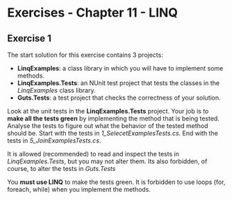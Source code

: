 # Exercises - Chapter 11 - LINQ

## Exercise 1

The start solution for this exercise contains 3 projects:
* **LinqExamples**: a class library in which you will have to implement some methods.
* **LinqExamples.Tests**: an NUnit test project that tests the classes in the *LinqExamples* class library.
* **Guts.Tests**: a test project that checks the correctness of your solution.

Look at the unit tests in the **LinqExamples.Tests** project. 
Your job is to **make all the tests green** by implementing the method that is being tested.
Analyse the tests to figure out what the behavior of the tested method should be. 
Start with the tests in *1_SelecetExamplesTests.cs*.
End with the tests in *5_JoinExamplesTests.cs*.

It is allowed (recommended) to read and inspect the tests in *LinqExamples.Tests*, but you may not alter them. 
Its also forbidden, of course, to alter the tests in *Guts.Tests*

You **must use LINQ** to make the tests green. 
It is forbidden to use loops (for, foreach, while) when you implement the methods.
